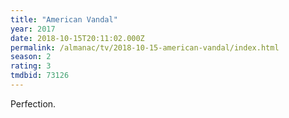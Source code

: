 ```yaml
---
title: "American Vandal"
year: 2017
date: 2018-10-15T20:11:02.000Z
permalink: /almanac/tv/2018-10-15-american-vandal/index.html
season: 2
rating: 3
tmdbid: 73126
---
```


Perfection.
